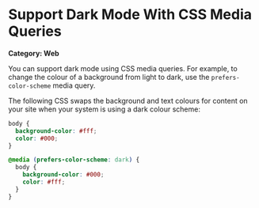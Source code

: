 # Support Dark Mode With CSS Media Queries

__Category: Web__

You can support dark mode using CSS media queries. For example, to change the colour of a background from light to dark, use the `prefers-color-scheme` media query. 

The following CSS swaps the background and text colours for content on your site when your system is using a dark colour scheme:

```css
body {
  background-color: #fff;
  color: #000;
}

@media (prefers-color-scheme: dark) {
  body {
    background-color: #000;
    color: #fff;
  }
}
```
